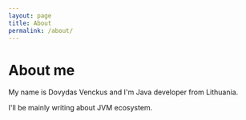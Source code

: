 ```yaml
---
layout: page
title: About
permalink: /about/
---
```


# About me

My name is Dovydas Venckus and I'm Java developer from Lithuania.

I'll be mainly writing about JVM ecosystem.
